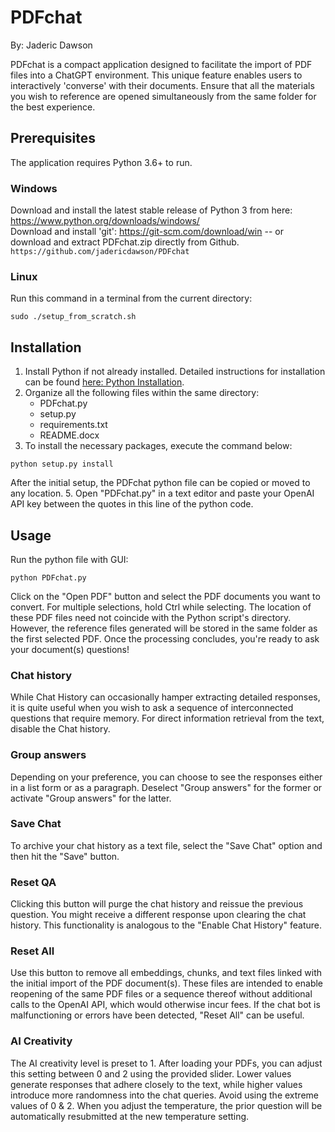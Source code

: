 ﻿# PDFchat
By: Jaderic Dawson

PDFchat is a compact application designed to facilitate the import of PDF files into a ChatGPT environment. This unique feature enables users to interactively 'converse' with their documents. Ensure that all the materials you wish to reference are opened simultaneously from the same folder for the best experience.

## Prerequisites
The application requires Python 3.6+ to run. 
### Windows
Download and install the latest stable release of Python 3 from here: https://www.python.org/downloads/windows/   <br />
Download and install 'git': https://git-scm.com/download/win -- or download and extract PDFchat.zip directly from Github.
``` https://github.com/jadericdawson/PDFchat```

### Linux
Run this command in a terminal from the current directory:
```
sudo ./setup_from_scratch.sh
```

## Installation
1. Install Python if not already installed. Detailed instructions for installation can be found [here: Python Installation](https://python.org/installation).
2. Organize all the following files within the same directory:
    - PDFchat.py
    - setup.py
    - requirements.txt
    - README.docx
3. To install the necessary packages, execute the command below:

```
python setup.py install
```

After the initial setup, the PDFchat python file can be copied or moved to any location.
5. Open "PDFchat.py" in a text editor and paste your OpenAI API key between the quotes in this line of the python code.

## Usage
Run the python file with GUI:
```
python PDFchat.py
```
Click on the "Open PDF" button and select the PDF documents you want to convert. For multiple selections, hold Ctrl while selecting. The location of these PDF files need not coincide with the Python script's directory. However, the reference files generated will be stored in the same folder as the first selected PDF. Once the processing concludes, you're ready to ask your document(s) questions!

### Chat history
While Chat History can occasionally hamper extracting detailed responses, it is quite useful when you wish to ask a sequence of interconnected questions that require memory. For direct information retrieval from the text, disable the Chat history.

### Group answers
Depending on your preference, you can choose to see the responses either in a list form or as a paragraph. Deselect "Group answers" for the former or activate "Group answers" for the latter.

### Save Chat
To archive your chat history as a text file, select the "Save Chat" option and then hit the "Save" button.

### Reset QA
Clicking this button will purge the chat history and reissue the previous question. You might receive a different response upon clearing the chat history. This functionality is analogous to the "Enable Chat History" feature.

### Reset All
Use this button to remove all embeddings, chunks, and text files linked with the initial import of the PDF document(s). These files are intended to enable reopening of the same PDF files or a sequence thereof without additional calls to the OpenAI API, which would otherwise incur fees. If the chat bot is malfunctioning or errors have been detected, "Reset All" can be useful.

### AI Creativity
The AI creativity level is preset to 1. After loading your PDFs, you can adjust this setting between 0 and 2 using the provided slider. Lower values generate responses that adhere closely to the text, while higher values introduce more randomness into the chat queries. Avoid using the extreme values of 0 & 2. When you adjust the temperature, the prior question will be automatically resubmitted at the new temperature setting.

